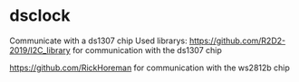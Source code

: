 # dsclock
Communicate with a ds1307 chip
Used librarys:
https://github.com/R2D2-2019/I2C_library for communication with the ds1307 chip

https://github.com/RickHoreman for communication with the ws2812b chip
